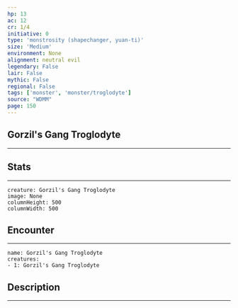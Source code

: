```yaml
---
hp: 13
ac: 12
cr: 1/4
initiative: 0
type: 'monstrosity (shapechanger, yuan-ti)'    
size: 'Medium'
environment: None
alignment: neutral evil
legendary: False
lair: False
mythic: False
regional: False
tags: ['monster', 'monster/troglodyte']
source: "WDMM"
page: 150
---
```


## Gorzil's Gang Troglodyte
---



## Stats
---

```statblock
creature: Gorzil's Gang Troglodyte
image: None
columnHeight: 500
columnWidth: 500
```

## Encounter
---

```encounter-table
name: Gorzil's Gang Troglodyte
creatures:
- 1: Gorzil's Gang Troglodyte
```

## Description
---




